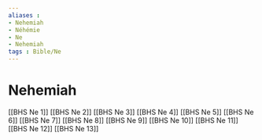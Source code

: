 ```yaml
---
aliases : 
- Nehemiah
- Néhémie
- Ne
- Nehemiah
tags : Bible/Ne
---
```


# Nehemiah

[[BHS Ne 1]]
[[BHS Ne 2]]
[[BHS Ne 3]]
[[BHS Ne 4]]
[[BHS Ne 5]]
[[BHS Ne 6]]
[[BHS Ne 7]]
[[BHS Ne 8]]
[[BHS Ne 9]]
[[BHS Ne 10]]
[[BHS Ne 11]]
[[BHS Ne 12]]
[[BHS Ne 13]]
